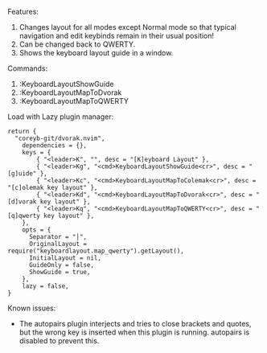 Features:

1.  Changes layout for all modes except Normal mode so that typical navigation and edit keybinds remain in their usual position!
2.  Can be changed back to QWERTY.
3.  Shows the keyboard layout guide in a window.

Commands:

1.  :KeyboardLayoutShowGuide
1.  :KeyboardLayoutMapToDvorak
1.  :KeyboardLayoutMapToQWERTY

Load with Lazy plugin manager:

```
return {
  "coreyb-git/dvorak.nvim",
	dependencies = {},
	keys = {
		{ "<leader>K", "", desc = "[K]eyboard Layout" },
		{ "<leader>Kg", "<cmd>KeyboardLayoutShowGuide<cr>", desc = "[g]uide" },
		{ "<leader>Kc", "<cmd>KeyboardLayoutMapToColemak<cr>", desc = "[c]olemak key layout" },
		{ "<leader>Kd", "<cmd>KeyboardLayoutMapToDvorak<cr>", desc = "[d]vorak key layout" },
		{ "<leader>Kq", "<cmd>KeyboardLayoutMapToQWERTY<cr>", desc = "[q]qwerty key layout" },
	},
	opts = {
	  Separator = "│",
	  OriginalLayout = require("keyboardlayout.map_qwerty").getLayout(),
	  InitialLayout = nil,
	  GuideOnly = false,
	  ShowGuide = true,
	},
	lazy = false,
}
```

Known issues:

-  The autopairs plugin interjects and tries to close brackets and quotes, but the wrong key is inserted when this plugin is running.  autopairs is disabled to prevent this.
